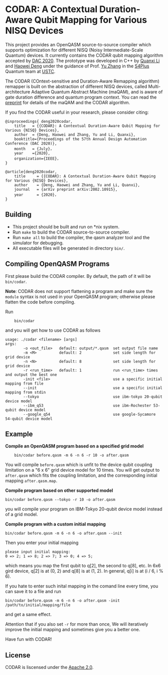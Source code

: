 # CODAR: A Contextual Duration-Aware Qubit Mapping for Various NISQ Devices

This project provides an OpenQASM source-to-source compiler which supports optimization for different NISQ (Noisy Intermediate-Scale Quantum) devices. It currently contains the CODAR qubit mapping algorithm accepted by [DAC 2020](https://www.dac.com/). 
The prototype was developed in C++ by [Quanxi Li](https://github.com/Crazylqx) and [Haowei Deng](https://github.com/sqrta) under the guidance of Prof. [Yu Zhang](http://staff.ustc.edu.cn/~yuzhang) in the [S4Plus](https://s4plus.ustc.edu.cn/) Quantum team at [USTC](https://www.ustc.edu.cn/).

The CODAR (COntext-sensitive and Duration-Aware Remapping algorithm) remapper is built on the abstraction of different NISQ devices, called Multi-architecture Adaptive Quantum Abstract Machine (maQAM), and is aware of gate duration difference and quantum program context.
You can read the [preprint](https://arxiv.org/abs/2002.10915) for details of the maQAM and the CODAR algorithm.

If you find the CODAR useful in your research, please consider citing:
```
@inproceedings{ deng2020codar,
    title	= {{CODAR}: A Contextual Duration-Aware Qubit Mapping for Various {NISQ} Devices},
    author	= {Deng, Haowei and Zhang, Yu and Li, Quanxi},
    booktitle={Proceedings of the 57th Annual Design Automation Conference (DAC 2020)},
	month	= {July}，
    year	={2020},
    organization={IEEE}，
}

@article{deng2020codar,
    title     = {{CODAR}: A Contextual Duration-Aware Qubit Mapping for Various {NISQ} Devices},
    author    = {Deng, Haowei and Zhang, Yu and Li, Quanxi},
    journal   = {arXiv preprint arXiv:2002.10915},
    year      = {2020}，
}
```

## Building

- This project should be built and run on \*nix system.
- Run `make` to build the CODAR source-to-source compiler.
- Run `make all` to build the compiler, the qasm analyzer tool and the simulator for debugging.
- All executable files will be generated in directory `bin/`.

## Compiling OpenQASM Programs

First please build the CODAR compiler.
By default, the path of it will be `bin/codar`.

**Note**: CODAR does not support flattening a program and make sure the `module` syntax is not used in your OpenQASM program;
otherwise please flatten the code before compiling.

Run
```
    bin/codar
```
and you will get how to use CODAR as follows
```
usage: ./codar <filename> [args]
args:
        -o <out_file>   default: output/*.qasm  set output file name
        -m <M>          default: 2              set side length for grid device
        -n <N>          default: 8              set side length for grid device
        -r <run_time>   default: 1              run <run_time> times and output the best one
        -init <file>                            use a specific initial mapping from file
        --init                                  use a specific initial mapping from stdin
        --tokyo                                 use ibm-tokyo 20-qubit device model
        --ibm_q53                               use ibm-Rochester 53-qubit device model
        --google_q54                            use google-Sycamore 54-qubit device model
```

## Example

**Compile an OpenQASM program based on a specified grid model**
```
    bin/codar before.qasm -m 6 -n 6 -r 10 -o after.qasm
```
You will compile `before.qasm` which is unfit to the device qubit coupling limitation on a "6 x 6" grid device model for 10 times.
You will get output to `after.qasm` which fits the coupling limitation, 
and the corresponding initial mapping `after.qasm.map`.

**Compile program based on other supported model**
```
bin/codar before.qasm --tokyo -r 10 -o after.qasm
```
you will compile your program on IBM-Tokyo 20-qubit device model instead of a grid model.

**Compile program with a custom initial mapping**
```
bin/codar before.qasm -m 6 -n 6 -o after.qasm --init
```
Then you enter your initial mapping
```
please input initial mapping:
0 => 2; 1 => 8; 2 => 7; 3 => 0; 4 => 5;
```
which means you map the first qubit to q[2], the second to q[8], etc.
In 6x6 gird device, q[2] is at (0, 2) and q[8] is at (1, 2).
In general, q[i] is at (i / 6, i % 6).

If you hate to enter such inital mapping in the comand line every time,
you can save it to a file and run
```
bin/codar before.qasm -m 6 -n 6 -o after.qasm -init /path/to/initial/mapping/file
```
and get a same effect.

Attention that if you also set `-r` for more than once,
We will iteratively improve the initial mapping and sometimes give you a better one.


Have fun with CODAR!

## License
CODAR is liscensed under the [Apache 2.0](https://www.apache.org/licenses/LICENSE-2.0).


